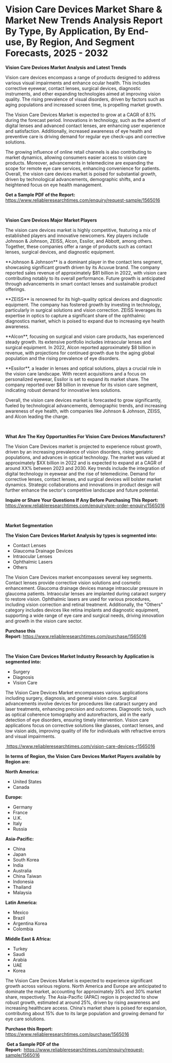 <p><h1>Vision Care Devices Market Share & Market New Trends Analysis Report By Type, By Application, By End-use, By Region, And Segment Forecasts, 2025 - 2032</h1></p><p><strong>Vision Care Devices Market Analysis and Latest Trends</strong></p>
<p><p>Vision care devices encompass a range of products designed to address various visual impairments and enhance ocular health. This includes corrective eyewear, contact lenses, surgical devices, diagnostic instruments, and other expanding technologies aimed at improving vision quality. The rising prevalence of visual disorders, driven by factors such as aging populations and increased screen time, is propelling market growth. </p><p>The Vision Care Devices Market is expected to grow at a CAGR of 8.1% during the forecast period. Innovations in technology, such as the advent of digital lenses and advanced contact lenses, are enhancing user experience and satisfaction. Additionally, increased awareness of eye health and preventive care is driving demand for regular eye check-ups and corrective solutions. </p><p>The growing influence of online retail channels is also contributing to market dynamics, allowing consumers easier access to vision care products. Moreover, advancements in telemedicine are expanding the scope for remote eye care services, enhancing convenience for patients. Overall, the vision care devices market is poised for substantial growth, driven by technological advancements, demographic shifts, and a heightened focus on eye health management.</p></p>
<p><strong>Get a Sample PDF of the Report:&nbsp;</strong> <a href="https://www.reliableresearchtimes.com/enquiry/request-sample/1565016?utm_campaign=2997&utm_medium=2&utm_source=Github&utm_content=ia&utm_term=13042025&utm_id=vision-care-devices">https://www.reliableresearchtimes.com/enquiry/request-sample/1565016</a></p>
<p>&nbsp;</p>
<p><strong>Vision Care Devices Major Market Players</strong></p>
<p><p>The vision care devices market is highly competitive, featuring a mix of established players and innovative newcomers. Key players include Johnson & Johnson, ZEISS, Alcon, Essilor, and Abbott, among others. Together, these companies offer a range of products such as contact lenses, surgical devices, and diagnostic equipment.</p><p>**Johnson & Johnson** is a dominant player in the contact lens segment, showcasing significant growth driven by its Acuvue brand. The company reported sales revenue of approximately $81 billion in 2022, with vision care contributing notably to its overall performance. Future growth is anticipated through advancements in smart contact lenses and sustainable product offerings.</p><p>**ZEISS** is renowned for its high-quality optical devices and diagnostic equipment. The company has fostered growth by investing in technology, particularly in surgical solutions and vision correction. ZEISS leverages its expertise in optics to capture a significant share of the ophthalmic diagnostics market, which is poised to expand due to increasing eye health awareness.</p><p>**Alcon**, focusing on surgical and vision care products, has experienced steady growth. Its extensive portfolio includes intraocular lenses and surgical equipment. In 2022, Alcon reported approximately $8 billion in revenue, with projections for continued growth due to the aging global population and the rising prevalence of eye disorders.</p><p>**Essilor**, a leader in lenses and optical solutions, plays a crucial role in the vision care landscape. With recent acquisitions and a focus on personalized eyewear, Essilor is set to expand its market share. The company reported over $8 billion in revenue for its vision care segment, indicating robust demand for innovative lens solutions.</p><p>Overall, the vision care devices market is forecasted to grow significantly, fueled by technological advancements, demographic trends, and increasing awareness of eye health, with companies like Johnson & Johnson, ZEISS, and Alcon leading the charge.</p></p>
<p>&nbsp;</p>
<p><strong>What Are The Key Opportunities For Vision Care Devices Manufacturers?</strong></p>
<p><p>The Vision Care Devices market is projected to experience robust growth, driven by an increasing prevalence of vision disorders, rising geriatric populations, and advances in optical technology. The market was valued at approximately $XX billion in 2022 and is expected to expand at a CAGR of around XX% between 2023 and 2030. Key trends include the integration of digital technology in eyewear and the rise of telemedicine. Demand for corrective lenses, contact lenses, and surgical devices will bolster market dynamics. Strategic collaborations and innovations in product design will further enhance the sector's competitive landscape and future potential.</p></p>
<p><strong>Inquire or Share Your Questions If Any Before Purchasing This Report:</strong> <a href="https://www.reliableresearchtimes.com/enquiry/pre-order-enquiry/1565016?utm_campaign=2997&utm_medium=2&utm_source=Github&utm_content=ia&utm_term=13042025&utm_id=vision-care-devices">https://www.reliableresearchtimes.com/enquiry/pre-order-enquiry/1565016</a></p>
<p>&nbsp;</p>
<p><strong>Market Segmentation</strong></p>
<p><strong>The Vision Care Devices Market Analysis by types is segmented into:</strong></p>
<p><ul><li>Contact Lenses</li><li>Glaucoma Drainage Devices</li><li>Intraocular Lenses</li><li>Ophthalmic Lasers</li><li>Others</li></ul></p>
<p><p>The Vision Care Devices market encompasses several key segments. Contact lenses provide corrective vision solutions and cosmetic enhancement. Glaucoma drainage devices manage intraocular pressure in glaucoma patients. Intraocular lenses are implanted during cataract surgery to restore vision. Ophthalmic lasers are used for various procedures, including vision correction and retinal treatment. Additionally, the "Others" category includes devices like retina implants and diagnostic equipment, supporting a wide range of eye care and surgical needs, driving innovation and growth in the vision care sector.</p></p>
<p><strong>Purchase this Report:&nbsp;</strong><a href="https://www.reliableresearchtimes.com/purchase/1565016?utm_campaign=2997&utm_medium=2&utm_source=Github&utm_content=ia&utm_term=13042025&utm_id=vision-care-devices">https://www.reliableresearchtimes.com/purchase/1565016</a></p>
<p>&nbsp;</p>
<p><strong>The Vision Care Devices Market Industry Research by Application is segmented into:</strong></p>
<p><ul><li>Surgery</li><li>Diagnosis</li><li>Vision Care</li></ul></p>
<p><p>The Vision Care Devices Market encompasses various applications including surgery, diagnosis, and general vision care. Surgical advancements involve devices for procedures like cataract surgery and laser treatments, enhancing precision and outcomes. Diagnostic tools, such as optical coherence tomography and autorefractors, aid in the early detection of eye disorders, ensuring timely intervention. Vision care applications focus on corrective solutions like glasses, contact lenses, and low vision aids, improving quality of life for individuals with refractive errors and visual impairments.</p></p>
<p><a href="https://www.reliableresearchtimes.com/vision-care-devices-r1565016?utm_campaign=2997&utm_medium=2&utm_source=Github&utm_content=ia&utm_term=13042025&utm_id=vision-care-devices">&nbsp;https://www.reliableresearchtimes.com/vision-care-devices-r1565016</a></p>
<p><strong>In terms of Region, the Vision Care Devices Market Players available by Region are:</strong></p>
<p>
    <p> <strong> North America: </strong>
        <ul>
            <li>United States</li>
            <li>Canada</li>
        </ul>
        </p> 
    <p> <strong> Europe: </strong>
        <ul>
            <li>Germany</li>
            <li>France</li>
            <li>U.K.</li>
            <li>Italy</li>
            <li>Russia</li>
        </ul>
        </p> 
    <p> <strong> Asia-Pacific: </strong>
        <ul>
            <li>China</li>
            <li>Japan</li>
            <li>South Korea</li>
            <li>India</li>
            <li>Australia</li>
            <li>China Taiwan</li>
            <li>Indonesia</li>
            <li>Thailand</li>
            <li>Malaysia</li>
        </ul>
        </p> 
    <p> <strong> Latin America: </strong>
        <ul>
            <li>Mexico</li>
            <li>Brazil</li>
            <li>Argentina Korea</li>
            <li>Colombia</li>
        </ul>
        </p> 
    <p> <strong> Middle East & Africa: </strong>
        <ul>
            <li>Turkey</li>
            <li>Saudi</li>
            <li>Arabia</li>
            <li>UAE</li>
            <li>Korea</li>
        </ul>
    </p>
    </p>
<p><p>The Vision Care Devices Market is expected to experience significant growth across various regions. North America and Europe are anticipated to dominate the market, accounting for approximately 35% and 30% market share, respectively. The Asia-Pacific (APAC) region is projected to show robust growth, estimated at around 25%, driven by rising awareness and increasing healthcare access. China's market share is poised for expansion, contributing about 15% due to its large population and growing demand for eye care solutions.</p></p>
<p><strong>Purchase this Report: </strong><a href="https://www.reliableresearchtimes.com/purchase/1565016?utm_campaign=2997&utm_medium=2&utm_source=Github&utm_content=ia&utm_term=13042025&utm_id=vision-care-devices">https://www.reliableresearchtimes.com/purchase/1565016</a></p>
<p>&nbsp;<strong>Get a Sample PDF of the Report:&nbsp;&nbsp;</strong><a href="https://www.reliableresearchtimes.com/enquiry/request-sample/1565016?utm_campaign=2997&utm_medium=2&utm_source=Github&utm_content=ia&utm_term=13042025&utm_id=vision-care-devices">https://www.reliableresearchtimes.com/enquiry/request-sample/1565016</a></p>
<p><strong></strong></p>
<p><p></p><p></p><p></p></p>